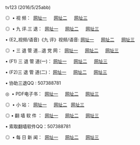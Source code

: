 tv123 (2016/5/25abb)
<p>◎   • 视 频： 
<a href="http://a52.crabdance.com/tv/" target="_blank">网址一</a> 　 
<a href="http://a11.jumpingcrab.com/" target="_blank">网址二</a> 　 
<a href="http://a52.crabdance.com/9449.html" target="_blank">网址三</a></p>
<p>◎   • 九 评.三 退：  
<a href="http://a52.crabdance.com/t/" target="_blank">网址一</a> 　 
<a href="http://a11.jumpingcrab.com/v/" target="_blank">网址二</a> 　 
<a href="http://a11.jumpingcrab.com/tt/" target="_blank">网址三</a> 　</p>
<p>  • (E2_视频/语音)《九 评》视频/语音: 
<a href="http://a52.crabdance.com/v/" target="_blank">网址一</a> 　 
<a href="http://a11.jumpingcrab.com/v/" target="_blank">网址二</a> 　 
<a href="http://a11.jumpingcrab.com/v/" target="_blank">网址三</a></p>
<p>◎   • 三 退 管 道...退 党 网：  
<a href="http://a52.crabdance.com/go/8/" target="_blank">网址一</a> 　 
<a href="http://a11.jumpingcrab.com/go/8/" target="_blank">网址二</a> 　 
<a href="http://a11.jumpingcrab.com/go/8/" target="_blank">网址三</a></p>
<p>  • (F1) 三 退 管 道(一)： 
<a href="http://a52.crabdance.com/d/" target="_blank">网址一</a> 　 
<a href="http://a11.jumpingcrab.com/d/" target="_blank">网址二</a> 　 
<a href="http://a11.jumpingcrab.com/d/" target="_blank">网址三</a></p>
<p>  • (F2)三 退 管 道(二)： 
<a href="http://a52.crabdance.com/dd/" target="_blank">网址一</a> 　 
<a href="http://a11.jumpingcrab.com/dd/" target="_blank">网址二</a> 　 
<a href="http://a11.jumpingcrab.com/dd/" target="_blank">网址三</a></p>
<p>  • 协助三退QQ : 507388781</p>
<p>◎   • PDF电子书：  
<a href="http://a52.crabdance.com/p/" target="_blank">网址一</a> 　 
<a href="http://a11.jumpingcrab.com/p/" target="_blank">网址二</a> 　 
<a href="http://a11.jumpingcrab.com/p/" target="_blank">网址三</a></p>
<p>◎ </span>  •  小 站：  
<a href="http://a52.crabdance.com/" target="_blank">网址一</a> 　 
<a href="http://a11.jumpingcrab.com/" target="_blank">网址二</a>   
<a href="http://a11.jumpingcrab.com/" target="_blank">网址三</a></p>
<p>◎  • 翻 墙 软 件 ：  
<a href="http://a52.crabdance.com/f/" target="_blank">网址一</a> 　 
<a href="http://a11.jumpingcrab.com/ff/" target="_blank">网址二</a> 　 
<a href="http://a11.jumpingcrab.com/f/" target="_blank">网址三</a></p>
<p>  • 索取翻墙软件QQ：507388781</p>
<p>◎ </span>  • 每 日 新 闻：  
<a href="http://a52.crabdance.com/day/" target="_blank">网址一</a> 　 
<a href="http://a11.jumpingcrab.com/day/" target="_blank">网址二</a> 　 
<a href="http://a11.jumpingcrab.com/day/" target="_blank">网址三</a></p>
